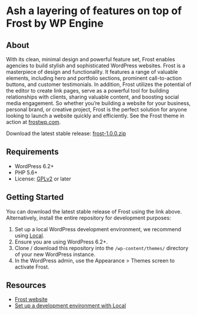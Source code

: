 # Ash a layering of features on top of Frost by WP Engine

## About

With its clean, minimal design and powerful feature set, Frost enables agencies to build stylish and sophisticated WordPress websites. Frost is a masterpiece of design and functionality. It features a range of valuable elements, including hero and portfolio sections, prominent call-to-action buttons, and customer testimonials. In addition, Frost utilizes the potential of the editor to create link pages, serve as a powerful tool for building relationships with clients, sharing valuable content, and boosting social media engagement. So whether you’re building a website for your business, personal brand, or creative project, Frost is the perfect solution for anyone looking to launch a website quickly and efficiently. See the Frost theme in action at [frostwp.com](https://frostwp.com/).

Download the latest stable release: [frost-1.0.0.zip](https://github.com/wpengine/frost/releases/download/v1.0.0/frost-1.0.0.zip)

## Requirements

- WordPress 6.2+
- PHP 5.6+
- License: [GPLv2](http://www.gnu.org/licenses/gpl-2.0.html) or later

## Getting Started

You can download the latest stable release of Frost using the link above. Alternatively, install the entire repository for development purposes:

1. Set up a local WordPress development environment, we recommend using [Local](https://localwp.com/).
2. Ensure you are using WordPress 6.2+.
3. Clone / download this repository into the `/wp-content/themes/` directory of your new WordPress instance.
4. In the WordPress admin, use the Appearance > Themes screen to activate Frost.

## Resources

- [Frost website](https://frostwp.com/)
- [Set up a development environment with Local](https://localwp.com/)
